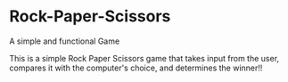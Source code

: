 # Rock-Paper-Scissors
A simple and functional Game

This is a simple Rock Paper Scissors game that takes input from the user, compares it with the computer's choice, and determines the winner!!
